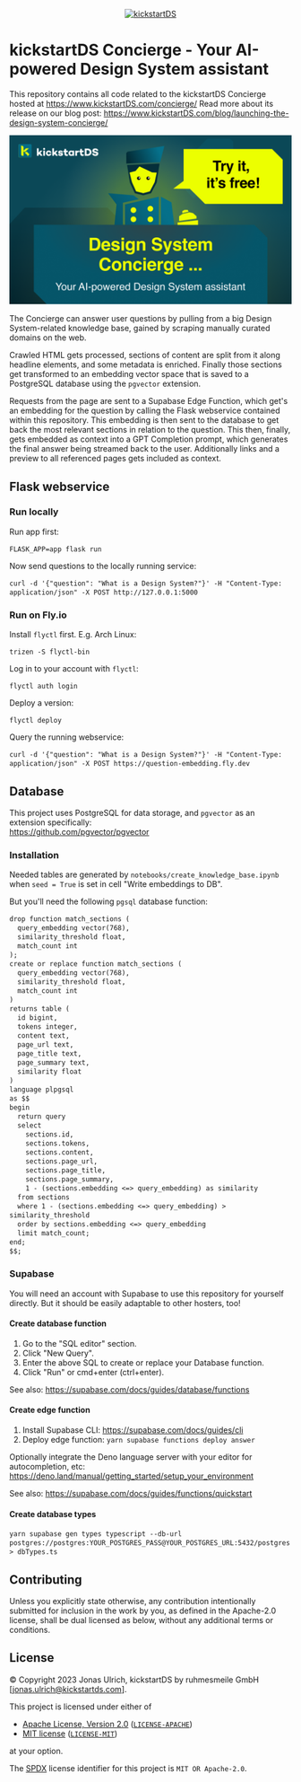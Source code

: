 <p align="center">
  <a href="https://www.kickstartDS.com/">
    <picture>
      <source media="(prefers-color-scheme: dark)" srcset="https://www.kickstartds.com/docs/img/logo-light.svg">
      <img src="https://www.kickstartDS.com/logo.svg" alt="kickstartDS" width="400" />
    </picture>
  </a>
</p>

# kickstartDS Concierge - Your AI-powered Design System assistant

This repository contains all code related to the kickstartDS Concierge hosted at https://www.kickstartDS.com/concierge/
Read more about its release on our blog post: https://www.kickstartDS.com/blog/launching-the-design-system-concierge/

![Screenshot of the Design System Concierge](assets/screenshot-concierge.png)

The Concierge can answer user questions by pulling from a big Design System-related knowledge base, gained by scraping manually curated domains on the web.

Crawled HTML gets processed, sections of content are split from it along headline elements, and some metadata is enriched. Finally those sections get transformed to an embedding vector space that is saved to a PostgreSQL database using the `pgvector` extension.

Requests from the page are sent to a Supabase Edge Function, which get's an embedding for the question by calling the Flask webservice contained within this repository. This embedding is then sent to the database to get back the most relevant sections in relation to the question. This then, finally, gets embedded as context into a GPT Completion prompt, which generates the final answer being streamed back to the user. Additionally links and a preview to all referenced pages gets included as context.

## Flask webservice

### Run locally

Run app first:

```
FLASK_APP=app flask run
```

Now send questions to the locally running service:

```
curl -d '{"question": "What is a Design System?"}' -H "Content-Type: application/json" -X POST http://127.0.0.1:5000
```

### Run on Fly.io

Install `flyctl` first. E.g. Arch Linux:

```
trizen -S flyctl-bin
```

Log in to your account with `flyctl`:

```
flyctl auth login
```

Deploy a version:

```
flyctl deploy
```

Query the running webservice:

```
curl -d '{"question": "What is a Design System?"}' -H "Content-Type: application/json" -X POST https://question-embedding.fly.dev
```

## Database

This project uses PostgreSQL for data storage, and `pgvector` as an extension specifically:  
https://github.com/pgvector/pgvector

### Installation

Needed tables are generated by `notebooks/create_knowledge_base.ipynb` when `seed = True` is set in cell "Write embeddings to DB".

But you'll need the following `pgsql` database function:

```pgsql
drop function match_sections (
  query_embedding vector(768),
  similarity_threshold float,
  match_count int
);
create or replace function match_sections (
  query_embedding vector(768),
  similarity_threshold float,
  match_count int
)
returns table (
  id bigint,
  tokens integer,
  content text,
  page_url text,
  page_title text,
  page_summary text,
  similarity float
)
language plpgsql
as $$
begin
  return query
  select
    sections.id,
    sections.tokens,
    sections.content,
    sections.page_url,
    sections.page_title,
    sections.page_summary,
    1 - (sections.embedding <=> query_embedding) as similarity
  from sections
  where 1 - (sections.embedding <=> query_embedding) > similarity_threshold
  order by sections.embedding <=> query_embedding
  limit match_count;
end;
$$;
```

### Supabase

You will need an account with Supabase to use this repository for yourself directly. But it should be easily adaptable to other hosters, too!

#### Create database function

1. Go to the "SQL editor" section.
2. Click "New Query".
3. Enter the above SQL to create or replace your Database function.
4. Click "Run" or cmd+enter (ctrl+enter).

See also: https://supabase.com/docs/guides/database/functions

#### Create edge function

1. Install Supabase CLI: https://supabase.com/docs/guides/cli
2. Deploy edge function: `yarn supabase functions deploy answer`

Optionally integrate the Deno language server with your editor for autocompletion, etc:  
https://deno.land/manual/getting_started/setup_your_environment

See also: https://supabase.com/docs/guides/functions/quickstart

#### Create database types

```
yarn supabase gen types typescript --db-url postgres://postgres:YOUR_POSTGRES_PASS@YOUR_POSTGRES_URL:5432/postgres > dbTypes.ts
```

## Contributing

Unless you explicitly state otherwise, any contribution intentionally submitted
for inclusion in the work by you, as defined in the Apache-2.0 license, shall be
dual licensed as below, without any additional terms or conditions.

## License

&copy; Copyright 2023 Jonas Ulrich, kickstartDS by ruhmesmeile GmbH [jonas.ulrich@kickstartds.com].

This project is licensed under either of

- [Apache License, Version 2.0](https://www.apache.org/licenses/LICENSE-2.0) ([`LICENSE-APACHE`](LICENSE-APACHE))
- [MIT license](https://opensource.org/licenses/MIT) ([`LICENSE-MIT`](LICENSE-MIT))

at your option.

The [SPDX](https://spdx.dev) license identifier for this project is `MIT OR Apache-2.0`.
